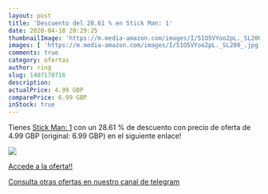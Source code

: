 ```yaml
---
layout: post
title: 'Descuento del 28.61 % en Stick Man: 1'
date: 2020-04-18 20:29:25
thumbnailImage: 'https://m.media-amazon.com/images/I/51O5VYoo2pL._SL200_.jpg'
images: [ 'https://m.media-amazon.com/images/I/51O5VYoo2pL._SL200_.jpg' ]
comments: true
category: ofertas
author: ring
slug: 1407170716
description:
actualPrice: 4.99 GBP
comparePrice: 6.99 GBP
inStock: true
---
```


Tienes [Stick Man: 1](https://www.amazon.com/dp/1407170716/?tag=redken08-20) con un 28.61 % de descuento con precio de oferta de 4.99 GBP (original: 6.99 GBP) en el siguiente enlace!

[![](https://m.media-amazon.com/images/I/51O5VYoo2pL._SL200_.jpg)](https://www.amazon.com/dp/1407170716/?tag=redken08-20)

[Accede a la oferta!!](https://www.amazon.com/dp/1407170716/?tag=redken08-20)

[Consulta otras ofertas en nuestro canal de telegram](https://t.me/s/ofertas25)

